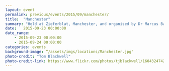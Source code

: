 ```yaml
---
layout: event
permalink: previous/events/2015/09/manchester/
title:  "Manchester"
summary: "Held at Zieferblat, Manchester, and organised by Dr Marcus Baw."
date:   2015-09-23 00:00:00
date_range:
    - 2015-09-23 00:00:00
    - 2015-09-24 00:00:00
categories: events
background-image: “/assets/imgs/locations/Manchester.jpg"
photo-credit: "Tom Blackwell"
photo-credit-link: https://www.flickr.com/photos/tjblackwell/1604324742
---
```

